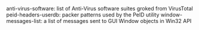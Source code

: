 anti-virus-software: list of Anti-Virus software suites groked from VirusTotal
peid-headers-userdb: packer patterns used by the PeID utility
window-messages-list: a list of messages sent to GUI Window objects in Win32 API
